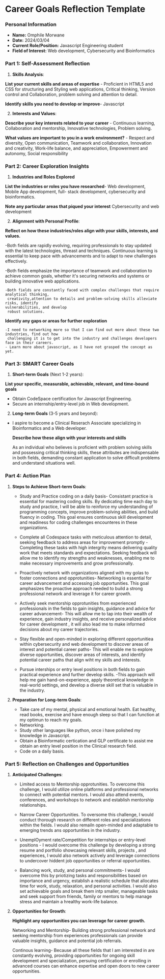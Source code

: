 
# Career Goals Reflection Template

### Personal Information

- **Name:** Omphile Morwane
- **Date:** 2024/03/04
- **Current Role/Position:** Javascript Engineering student
- **Field of Interest:** Web development, Cybersecurity and Bioinformatics

### Part 1: Self-Assessment Reflection

1. **Skills Analysis**:
    
**List your current skills and areas of expertise** - Proficient in HTML5 and CSS for structuring and 
   Styling web applications, Critical thinking, Version control and Collaboration, problem solving and attention to detail.
   
**Identify skills you need to develop or improve**- Javascript

2. **Interests and Values**:
    
**Describe your key interests related to your career** - Continuous learning, Collaboration and 
    mentorship, Innovative technologies, Problem solving.
    
**What values are important to you in a work environment?** - Respect and diversity, Open 
    communication, Teamwork and collaboration, Innovation and creativity, Work-life balance, and 
    appreciation, Empowerment and autonomy, Social responsibility

### Part 2: Career Exploration Insights

1. **Industries and Roles Explored** 
    
**List the industries or roles you have researched**- Web development, Mobile App development, full- 
    stack development, cybersecurity and bioinformatics.
    
**Note any particular areas that piqued your interest** Cybersecurity and web development
   
2. **Alignment with Personal Profile**:
 
**Reflect on how these industries/roles align with your skills, interests, and values.**
   
   -Both fields are rapidly evolving, requiring professionals to stay updated with the latest 
    technologies, threast and techniques. Continuous learning is essential to keep pace with 
    advancements and to adapt to new challenges effectively.
   
   -Both fields emphasize the importance of teamwork and collaboration to achieve common goals, 
    whether it's securing networks and systems or building innovative web applications.

    -Both fields are constantly faced with complex challenges that require analytical thinking, 
     creativity,attention to details and problem-solving skills alleviate risks, identify 
    vulnerabilities, and develop 
     robust solutions.

   
**Identify any gaps or areas for further exploration**

    -I need to networking more so that I can find out more about these two industries, find out how 
     challenging it is to get into the industry and challenges developers face in their careers.
    - Learn more about javascript, as I have not grasped the concept as yet.

### Part 3: SMART Career Goals

1. **Short-term Goals** (Next 1-2 years):
    
**List your specific, measurable, achievable, relevant, and time-bound goals**

- Obtain CodeSpace certification for Javascript Engineering.
- Secure an internship/entry-level job in Web development.

    
2. **Long-term Goals** (3-5 years and beyond):
    
 - I aspire to become a Clinical Reserach Associate specializing in Bioinformatics and a Web 
   developer.
      
   **Describe how these align with your interests and skills**

   As an individual who believes is proficient with problem solving skills and possessing critical 
   thinking skills, these attributes are indispensable in both fields, demanding constant application
   to solve difficult problems and understand situations well.


### Part 4: Action Plan

1. **Steps to Achieve Short-term Goals**:
   
   - Study and Practice coding on a daily basis- Consistant practice is essential for mastering coding 
     skills. By dedicating time each day to study and practice, I will be able to reinforce  my
     understanding of programming concepts, improve problem-solving abilities, and build fluency in 
     coding. This goal ensures continuous skill development and readiness for coding challenges 
     encounteres in these organizations.

   - Complete all Codespace tasks with meticulous attention to detail, seeking feedback to address 
     areas for improvement promptly - Completing these tasks with high intergrity means delivering 
     quality work that meets standards and expectations. Seeking feedback will allow me to identify my 
     strengths and weaknesses, enabling me to make necessary improvements and grow professionally.
     
   - Proactively network with organizations aligned with my golas to foster connections and 
     opprotunities- Networking is essential for career advancement and accessing job opportunities. 
     This goal amphasizes the proactive approach needed to build a strong professional network and 
     leverage it for career growth.

   - Actively seek mentorship opprotunities from experienced professionals in the fields to gain 
     insights, guidance and advice for career advancement- This will allow me to tap into their wealth 
     of experience, gain industry insights, and receive personalized advice for career development , 
     it will also lead me to make informed decisions about my career trajectories.
     
   - Stay flexible and open-minded in exploring different opportunitiea within cybersecurity and web 
     development to discover areas of interest and potential career paths- This will enable me to 
     explore diverse opportunities, discover areas of interests, and identify potential career paths 
     that align wiht my skills and interests.

   - Pursue interships or entry level positions in both fields to gain practical experience and 
     further develop skills. -This approach will help me gain hand-on-experience, apply theoretical 
     knowledge in real-world settings, and develop a diverse skill set that is valuable in the 
     industry.
     
     
    
   
3. **Preparation for Long-term Goals**:
   - Take care of my mental, physical and emotional health. Eat healthy, read books, exercise and have 
     enough sleep so that I can function at my optimun to reach my goals.
   - Networking.
   - Study other languages like python, once i have polished my knowledge in Javascript.
   - Obtain a Bioinformatic certication and GLP certificate to assist me obtain an entry level 
     position in the Clinical research field.
   - Code on a daily basis.
   

### Part 5: Reflection on Challenges and Opportunities

1. **Anticipated Challenges**:
    
    -  Limited access to Mentorship 
      opprotunities. To overcome this challenge, I would utilize online platforms and professional 
      networks to connect with potential mentors. I would also attend events, conferences, and 
      workshops to network and establish mentorship relationships.

    - Narrow Career Opportunities.  To oversome this challenge, I would conduct thorough research on 
     different roles and specializations within the fields. I would also remailn open-minded and 
     adaptable to emerging trends ans opportunities in the industry.


    - UnemplOyment rate/Competition for internships or entry-level positions - I would overcome this 
    challenge by developing a strong resume and portfolio showcasing relevant skills, projects , and 
    experiences, I would also network actively and leverage connections to undercover hiddent job 
    opportunities or referral opportunities.

    - Balancing work, study, and personal commitments- I would overcome this by priotizing tasks and 
     responsibilities based on importance and urgency, establish a realistic schedule 
     that allocates time for work, study, relaxation, and personal activities. I would also set 
     achievable goals and break them intp smaller, manageable tasks and seek support from friends, 
    family or mentors to help manage stress and maintain a hrealthy work-life balance.
      
2. **Opportunities for Growth**:
    
   **Highlight any opportunities you can leverage for career growth.**

   Networking and Mentorship- Building strong professional network and seeking mentorship from 
   experiences professionals can provide valuable insights, guidance and potential job referrals.

   
   Continous learning- Because all these fields that I am interested in are constantly evolving, 
   providing opportunities for ongoing skill development and specialization, persuing certification or 
   enrolling in advanced courses can enhance expertise and open doors to new career opportunities.
  




